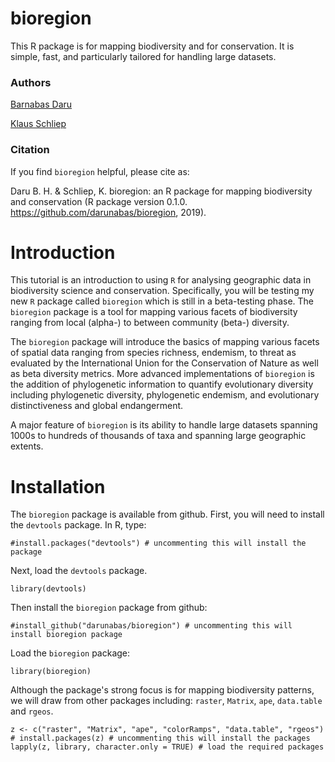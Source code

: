 # bioregion
This R package is for mapping biodiversity and for conservation. It is simple, fast, and particularly tailored for handling large datasets.
### Authors
[Barnabas Daru](https://barnabasdaru.com/) 

[Klaus Schliep](https://kschliep.netlify.com/)
### Citation
If you find ```bioregion``` helpful, please cite as:

Daru B. H. & Schliep, K. bioregion: an R package for mapping biodiversity and conservation (R package version 0.1.0. https://github.com/darunabas/bioregion, 2019).
# Introduction
This tutorial is an introduction to using `R` for analysing geographic data in biodiversity science and conservation. Specifically, you will be testing my new `R` package called `bioregion` which is still in a beta-testing phase. The `bioregion` package is a tool for mapping various facets of biodiversity ranging from local (alpha-) to between community (beta-) diversity.

The `bioregion` package will introduce the basics of mapping various facets of spatial data ranging from species richness, endemism, to threat as evaluated by the International Union for the Conservation of Nature as well as beta diversity metrics. More advanced implementations of `bioregion` is the addition of phylogenetic information to quantify evolutionary diversity including phylogenetic diversity, phylogenetic endemism, and evolutionary distinctiveness and global endangerment.

A major feature of `bioregion` is its ability to handle large datasets spanning 1000s to hundreds of thousands of taxa and spanning large geographic extents.
# Installation
The `bioregion` package is available from github. First, you will need to install the `devtools` package. In R, type:
```{r, echo=TRUE}
#install.packages("devtools") # uncommenting this will install the package
```
Next, load the `devtools` package.
```{r, message=FALSE, results='hide', warning=FALSE}
library(devtools)
```
Then install the `bioregion` package from github:
```{r, echo=TRUE}
#install_github("darunabas/bioregion") # uncommenting this will install bioregion package
```
Load the `bioregion` package:
```{r, echo=TRUE}
library(bioregion)
```
Although the package's strong focus is for mapping biodiversity patterns, we will draw from other packages including: `raster`, `Matrix`, `ape`, `data.table` and `rgeos`.

```{r, message=FALSE, results='hide', warning=FALSE}
z <- c("raster", "Matrix", "ape", "colorRamps", "data.table", "rgeos")
# install.packages(z) # uncommenting this will install the packages
lapply(z, library, character.only = TRUE) # load the required packages
```
